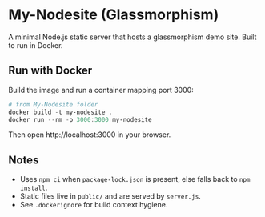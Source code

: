 # My-Nodesite (Glassmorphism)

A minimal Node.js static server that hosts a glassmorphism demo site. Built to run in Docker.

## Run with Docker

Build the image and run a container mapping port 3000:

```powershell
# from My-Nodesite folder
docker build -t my-nodesite .
docker run --rm -p 3000:3000 my-nodesite
```

Then open http://localhost:3000 in your browser.

## Notes
- Uses `npm ci` when `package-lock.json` is present, else falls back to `npm install`.
- Static files live in `public/` and are served by `server.js`.
- See `.dockerignore` for build context hygiene.
